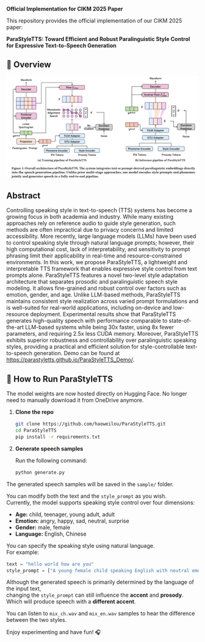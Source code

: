 **Official Implementation for CIKM 2025 Paper**

This repository provides the official implementation of our CIKM 2025 paper:

**ParaStyleTTS: Toward Efficient and Robust Paralinguistic Style Control for Expressive Text-to-Speech Generation**

## 🧠 Overview

<p align="center">
  <img src="media/image.png" alt="ParaStyleTTS Overview" width="720">
</p>


## Abstract
Controlling speaking style in text-to-speech (TTS) systems has become a growing focus in both academia and industry. While many existing approaches rely on reference audio to guide style generation, such methods are often impractical due to privacy concerns and limited accessibility. More recently, large language models (LLMs) have been used to control speaking style through natural language prompts; however, their high computational cost, lack of interpretability, and sensitivity to prompt phrasing limit their applicability in real-time and resource-constrained environments. In this work, we propose ParaStyleTTS, a lightweight and interpretable TTS framework that enables expressive style control from text prompts alone. ParaStyleTTS features a novel two-level style adaptation architecture that separates prosodic and paralinguistic speech style modeling. It allows fine-grained and robust control over factors such as emotion, gender, and age. Unlike LLM-based methods, ParaStyleTTS maintains consistent style realization across varied prompt formulations and is well-suited for real-world applications, including on-device and low-resource deployment. Experimental results show that ParaStyleTTS generates high-quality speech with performance comparable to state-of-the-art LLM-based systems while being 30x faster, using 8x fewer parameters, and requiring 2.5x less CUDA memory. Moreover, ParaStyleTTS exhibits superior robustness and controllability over paralinguistic speaking styles, providing a practical and efficient solution for style-controllable text-to-speech generation. Demo can be found at https://parastyletts.github.io/ParaStyleTTS_Demo/.

## 🚀 How to Run ParaStyleTTS
The model weights are now hosted directly on Hugging Face. No longer need to manually download it from OneDrive anymore.

1. **Clone the repo**
    ```bash
    git clone https://github.com/haoweilou/ParaStyleTTS.git
    cd ParaStyleTTS
    pip install -r requirements.txt
    ```


<!-- 2. **Download the checkpoints**

   Download the pretrained checkpoints from the following link:  
   [Download Checkpoints (OneDrive)](https://unsw-my.sharepoint.com/:u:/g/personal/z5258575_ad_unsw_edu_au/EVu9cwOmIfJNmeMdI5R3ZtcBV0slBICNHUZBW7bYRy-ZzA?e=itFBau)

   Place the downloaded files inside the `ckp/` folder. -->

2. **Generate speech samples**

   Run the following command:

   ```bash
   python generate.py
   ```

The generated speech samples will be saved in the `sample/` folder.

You can modify both the text and the `style_prompt` as you wish.  
Currently, the model supports speaking style control over four dimensions:

- **Age:** child, teenager, young adult, adult  
- **Emotion:** angry, happy, sad, neutral, surprise  
- **Gender:** male, female  
- **Language:** English, Chinese  

You can specify the speaking style using natural language.  
For example:

```python
text = "hello world how are you"
style_prompt = ["A young female child speaking English with neutral emotion."]
```

Although the generated speech is primarily determined by the language of the input text,  
changing the `style_prompt` can still influence the **accent** and **prosody**. Which will produce speech with a **different accent**.

You can listen to ```mix_ch.wav``` and ```mix_en.wav``` samples to hear the difference between the two styles.

Enjoy experimenting and have fun! 🎧
